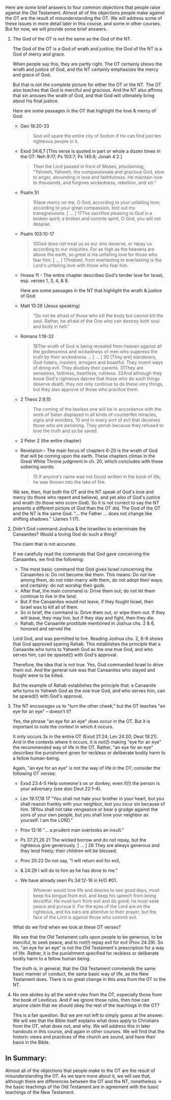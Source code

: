 
Here are some brief answers to four common objections that people raise against the Old Testament. Almost all of the objections people make against the OT are the result of misunderstanding the OT. We will address some of these issues in more detail later in this course, and some in other courses. But for now, we will provide some brief answers.

1. The God of the OT is not the same as the God of the NT.

   The God of the OT is a God of wrath and justice; the God of the NT is a God of mercy and grace.

   When people say this, they are partly right. The OT certainly shows the wrath and justice of God, and the NT certainly emphasizes the mercy and grace of God.

   But that is not the complete picture for either the OT or the NT. The OT also teaches that God is merciful and gracious. And the NT also affirms that sin arouses the wrath of God, and that God will ultimately bring about his final justice.

   Here are some passages in the OT that highlight the love & mercy of God:

     - Gen 18:20-33

       > God will spare the entire city of Sodom if He can find just ten righteous people in it.

     - Exod 34:6,7 [This verse is quoted in part or whole a dozen times in the OT: Neh 9:17; Ps 103:7; Ps 145:8; Jonah 4:2.]

       > Then the Lord passed in front of Moses, proclaiming, "Yahweh, Yahweh, the compassionate and gracious God, slow to anger, abounding in love and faithfulness. He maintain love to thousands, and forgives wickedness, rebellion, and sin."

     - Psalm 51

       > 1Have mercy on me, O God, according to your unfailing love; according to your great compassion, blot out my transgressions. [ … ]
       > 17The sacrifice pleasing to God is a broken spirit; a broken and contrite spirit, O God, you will not despise.

     - Psalm 103:10-17

       > 10God does not treat us as our sins deserve, or repay us according to our iniquities. For as high as the heavens are above the earth, so great is his unfailing love for those who fear him. [ … ]
       > 17Indeed, from everlasting to everlasting is the Lord's unfailing love with those who fear him.

     - Hosea 11 - The entire chapter describes God's tender love for Israel, esp. verses 1, 3, 4, & 8.

       Here are some passages in the NT that highlight the wrath & justice of God:

     - Matt 10:28 (Jesus speaking)

       > "Do not be afraid of those who kill the body but cannot kill the soul. Rather, be afraid of the One who can destroy both soul and body in hell."

     - Romans 1:18-32

       > 18The wrath of God is being revealed from heaven against all the godlessness and wickedness of men who suppress the truth by their wickedness …
       > [ … ]
       > 30 [They are] slanderers, God-haters, insolent, arrogant and boastful. They invent ways of doing evil. They disobey their parents. 31They are senseless, faithless, heartless, ruthless. 32And although they know God's righteous decree that those who do such things deserve death, they not only continue to do these very things, but they also approve of those who practice them.

     - 2 Thess 2:9,10

       > The coming of the lawless one will be in accordance with the work of Satan displayed in all kinds of counterfeit miracles, signs and wonders, 10 and in every sort of evil that deceives those who are perishing. They perish because they refused to love the truth and so be saved.

     - 2 Peter 2 (the entire chapter)

     - Revelation – The main focus of chapters 6-20 is the wrath of God that will be coming upon the earth. These chapters climax in the Great White Throne judgment in ch. 20, which concludes with these sobering words:

       > 15 If anyone's name was not found written in the book of life, he was thrown into the lake of fire.

   We see, then, that both the OT and the NT speak of God's love and mercy (to those who repent and believe), and yet also of God's justice and wrath (to those who scorn God). So it is not correct to say the NT presents a different picture of God than the OT did. The God of the OT and the NT is the same God. "… the Father … does not change like shifting shadows." (James 1:17).

2. Didn't God command Joshua & the Israelites to exterminate the Canaanites? Would a loving God do such a thing?

   The claim that <God commanded Joshua and the Israelites to exterminate the Canaanites> is not accurate.

   If we carefully read the commands that God gave concerning the Canaanites, we find the following:

     - The most basic command that God gives Israel concerning the Canaanites is: Do not become like them. This means: Do not live among them, do not inter-marry with them, do not adopt their ways; and certainly: do not worship their gods.
     - After that, the main command is: Drive them out; do not let them continue to live in the land.
     - But if the Canaanites would not leave, if they fought Israel, then Israel was to kill all of them.
     - So in brief, the command is: Drive them out, or wipe them out. If they will leave, they may live, but if they stay and fight, then they die.
     - Rahab, the Canaanite prostitute mentioned in Joshua chs. 2 & 6, honored and served the

   Lord God, and was permitted to live. Reading Joshua chs. 2, 6-8 shows that God approved sparing Rahab. This establishes the principle that a Canaanite who turns to Yahweh God as the one true God, and who serves him, can be spared(!) with God's approval.

   Therefore, the idea that <God commanded Israel to exterminate the Canaanites> is not true. Yes, God commanded Israel to drive them out. And the general rule was that Canaanites who stayed and fought were to be killed.

   But the example of Rahab establishes the principle that: a Canaanite who turns to Yahweh God as the one true God, and who serves him, can be spared(!) with God's approval.

3. The NT encourages us to "turn the other cheek," but the OT teaches "an eye for an eye" – doesn’t it?

   Yes, the phrase "an eye for an eye" does occur in the OT. But it is important to note the context in which it occurs.

   It only occurs 3x in the entire OT (Exod 21:24; Lev 24:20; Deut 19:21). And in the contexts where it occurs, it is not(!) making "eye for an eye" the recommended way of life in the OT. Rather, "an eye for an eye" describes the punishment given for reckless or deliberate bodily harm to a fellow human-being.

   Again, "an eye for an eye" is not the way of life in the OT; consider the following OT verses:

     - Exod 23:4-5 Help someone's ox or donkey, even if(!) the person is your adversary (see also Deut 22:1–4).

     - Lev 19:17,18 17 "You shall not hate your brother in your heart, but you shall reason frankly with your neighbor, lest you incur sin because of him. 18You shall not take vengeance or bear a grudge against the sons of your own people, but you shall love your neighbor as yourself: I am the LORD."

     - Prov 12:16 "… a prudent man overlooks an insult."

     - Ps 37:21,26 21 The wicked borrow and do not repay, but the righteous give generously. [ … ] 26 They are always generous and they lend freely; their children will be blessed.

     - Prov 20:22 Do not say, "I will return evil for evil,

     - & 24:29 I will do to him as he has done to me."

     - We have already seen Ps 34:12-16 in H/O #01.

       > Whoever would love life and desires to see good days, must keep his tongue from evil, and keep his speech from being deceitful. He must turn from evil and do good; he must seek peace and pursue it. For the eyes of the Lord are on the righteous, and his ears are attentive to their prayer, but the face of the Lord is against those who commit evil.

   What do we find when we look at these OT verses?

   We see that the Old Testament calls upon people to be generous, to be merciful, to seek peace, and to not(!) repay evil for evil (Prov 24:29). So no, "an eye for an eye" is not the Old Testament's prescription for a way of life. Rather, it is the punishment specified for reckless or deliberate bodily harm to a fellow human being.

   The truth is, in general, that the Old Testament commends the same basic manner of conduct, the same basic way of life, as the New Testament does. There is no great change in this area from the OT to the NT.

4. No one abides by all the weird rules from the OT, especially those from the book of Leviticus. And if we ignore those rules, then how can anyone claim that we should obey the rest of the teachings in the OT?

   This is a fair question. But we are not left to simply guess at the answer. We will see that the Bible itself explains what does apply to Christians from the OT, what does not, and why. We will address this in later handouts in this course, and again in other courses. We will find that the historic views and practices of the church are sound, and have their basis in the Bible.

## In Summary:

Almost all of the objections that people make to the OT are the result of misunderstanding the OT. As we learn more about it, we will see that, although there are differences between the OT and the NT, nonetheless → the basic teachings of the Old Testament are in agreement with the basic teachings of the New Testament.

